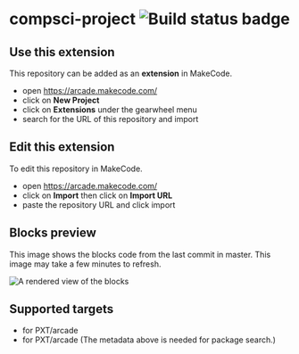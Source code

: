 # compsci-project ![Build status badge](https://github.com/fharris2005/compsci-project/workflows/MakeCode/badge.svg)



## Use this extension

This repository can be added as an **extension** in MakeCode.

* open https://arcade.makecode.com/
* click on **New Project**
* click on **Extensions** under the gearwheel menu
* search for the URL of this repository and import

## Edit this extension

To edit this repository in MakeCode.

* open https://arcade.makecode.com/
* click on **Import** then click on **Import URL**
* paste the repository URL and click import

## Blocks preview

This image shows the blocks code from the last commit in master.
This image may take a few minutes to refresh.

![A rendered view of the blocks](https://github.com/fharris2005/compsci-project/raw/master/.makecode/blocks.png)

## Supported targets

* for PXT/arcade
* for PXT/arcade
(The metadata above is needed for package search.)

